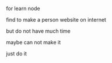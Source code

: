 
for learn node

find to make a person website on internet

but do not have much time

maybe can not make it 

just do it